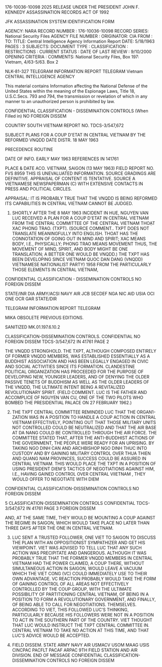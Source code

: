 176-10036-10098
2025 RELEASE UNDER THE PRESIDENT JOHN F. KENNEDY ASSASSINATION RECORDS ACT OF 1992

JFK ASSASSINATION SYSTEM
IDENTIFICATION FORM

AGENCY: NARA
RECORD NUMBER : 176-10036-10098
RECORD SERIES: National Security Files
AGENCY FILE NUMBER :
ORIGINATOR: CIA
FROM :
TO:
TITLE: Central Intelligence Agency Information Report
DATE: 5/18/1963
PAGES : 3
SUBJECTS:
DOCUMENT TYPE :
CLASSIFICATION :
RESTRICTIONS :
CURRENT STATUS :
DATE OF LAST REVIEW : 9/10/2000
OPENING CRITERIA :
COMMENTS: National Security Files, Box 197: Vietnam, 4/63-5/63. Box 2

NLK-81-327
TELEGRAM INFORMATION REPORT TELEGRAM
Vietnam
CENTRAL INTELLIGENCE AGENCY

This material contains Information affecting the National Defense of the United States within the meaning of the Espionage Laws, Title 18, U.S.C.Secs.
793 and 794, the transmission or revelation of which in any manner to an unauthorized person is prohibited by law.

CONFIDENTIAL
CLASSIFICATION - DISSEMINATION CONTROLS
(When Filled in)
NO FOREIGN DISSEM

COUNTRY
SOUTH VIETNAM
REPORT NO. TDCS-3/547,672

SUBJECT
PLANS FOR A COUP D'ETAT IN CENTRAL
VIETNAM BY THE REFORMED VNQDD
DATE DISTR. 18 MAY 1963

PRECEDENCE ROUTINE

DATE OF
INFO.
EARLY MAY 1963
REFERENCES IN 141761

PLACE &
DATE ACO. VIETNAM, SAIGON (13 MAY 1963)
FIELD REPORT NO. FVS 8959
THIS IS UNEVALUATED INFORMATION. SOURCE GRADINGS ARE DEFINITIVE. APPRAISAL OF CONTENT IS TENTATIVE.
SOURCE A VIETNAMESE NEWSPAPERMAN (C) WITH EXTENSIVE CONTACTS IN PRESS AND POLITICAL CIRCLES.

APPRAISAL: IT IS PROBABLY TRUE THAT THE VNQDD IS BEING REFORMED ITS CAPABILITIES
IN CENTRAL VIETNAM CANNOT BE JUDGED.

1. SHORTLY AFTER THE 8 MAY 1963 INCIDENT IN HUE, NGUYEN VAN
LUC RECEIVED A PLAN FOR A COUP D'ETAT IN CENTRAL VIETNAM FROM THE
CENTRAL COMMITTEE OF THE CENTRAL VIETNAM THOẠT XAC PHONG TRAO.
(TXPT). (SOURCE COMMENT.. TXPT DOES NOT TRANSLATE MEANINGFULLY
INTO ENGLISH. THOAT HAS THE CONNOTATION OF GOING OUT IN MIND AND
SPIRIT; XAC MEANS BODY, I.E., PHYSICALLY; PHONG TRAO MEANS MOVEMENT
THUS, THE MOVEMENT OF MIND, SPIRIT, AND BODY MIGHT BE ONE TRANSLATION;
A BETTER ONE WOULD BE VNQDD.) THE TXPT HAS BEEN DEVELOPING SINCE
VIETNAM QUOC DAN DANG (VNQDD) VIETNAMESE NATIONALIST PARTY)
1958 FROM THE PARTICULARLY THOSE ELEMENTS IN CENTRAL VIETNAM,

CONFIDENTIAL
CLASSIFICATION - DISSEMINATION CONTROLS
NO FOREIGN DISSEM

STATE/INR DIA ARMY/ACSI NAVY AIR JCB SECDEF NGA NIC AID USIA OCI ONE OCR GAR
STATE/DIR

TELEGRAM INFORMATION REPORT TELEGRAM

MIKA OBSOLETE PREVIOUS EDITIONS.

SANITIZED MK.01.197.6.10.2

CLASSIFICATION-DISSEMINATION CONTROLS.
CONFIDENTIAL
NO FOREIGN DISSEM
TDCS-3/547,672
IN
41761
PAGE 2

THE VNQDD STRONGHOLD. THE TXPT, ALTHOUGH COMPOSED ENTIRELY OF FORMER
VNQDD MEMBERS, WAS ESTABLISHED ESSENTIALLY AS A BUDDHIST ASSOCIATION
AND HAS BEEN LEGALLY ENGAGED IN CIVIC AND SOCIAL ACTIVITIES SINCE
ITS FORMATION. CLANDESTINE POLITICAL ORGANIZATION HAS PROCEEDED
FOR THE PURPOSE OF DEVELOPING NEW, YOUNGER LEADERS, AND OF DENYING
THE OLDER PASSIVE TENETS OF BUDDHISM AS WELL AS THE OLDER LEADERS
OF THE VNQDD, THE ULTIMATE INTENT BEING A REVITALIZED REVOLUTIONARY
SPIRIT. (FIELD COMMENT. LUC IS THE FATHER AND ACCOMPLICE OF NGUYEN
VAN CU, ONE OF THE TWO PILOTS WHO BOMBED THE PRESIDENTIAL PALACE
ON 27 FEBRUARY 1962.)

2. THE TXPT CENTRAL COMMITTEE REMINDED LUC THAT THE ORGAN1-
ZATION WAS IN A POSITION TO HANDLE A COUP ACTION IN CENTRAL VIETNAM
EFFECTIVELY, POINTING OUT THAT THOSE MILITARY UNITS NOT CONTROLLED
COULD BE NEUTRALIZED AND THAT THE AIR BASE AT DA NANG COULD BE
CONTROLLED THROUGH THE AIR FORCE. THE COMMITTEE STATED THAT, AFTER
THE ANTI-BUDDHIST ACTIONS OF THE GOVERNMENT, THE PEOPLE WERE READY
FOR AN UPRISING. BY TAKING NGO DINH CAN AND ARCHBISHOP NGO DINH
THUC INTO CUSTODY AND BY GAINING MILITARY CONTROL OVER THUA THIEN
AND QUANG NAM PROVINCES, SUCCESS COULD BE ASSURED IN CENTRAL VIETNAM.
THIS WOULD PLACE THE TXPT IN A POSITION OF USING PRESIDENT DIEM'S
TACTICS OF NEGOTIATIONS AGAINST HIM, I.E., HAVING GAINED CONTROL
OVER CENTRAL VIIETNAM , THEY WOULD OFFER TO NEGOTIATE WITH DIEM

CONFIDENTIAL
CLASSIFICATION-DISSEMINATION CONTROLS
NO FOREIGN DISSEM

5
CLASSIFICATION-DISSEMINATION CONTROLS
CONFIDENTIAL
TDCS-3/547,672
IN
41761
PAGE 3
FOREIGN DISSEM

AND, AT THE SAME TIME, THEY WOULD BE MOUNTING A COUP AGAINST THE
REGIME IN SAIGON, WHICH WOULD TAKE PLACE NO LATER THAN THREE DAYS
AFTER THE ONE IN CENTRAL VIETNAM.

3. LUC SENT A TRUSTED FOLLOWER, ONE VIET TO SAIGON TO DISCUSS
THE PLAN WITH AN OPPOSITIONIST SYMPATHIZER AND GET HIS VIEWPOINT.
VIET WAS ADVISED TO TELL LUC THAT ANY SUCH ACTION WAS PRECIPITATE
AND DANGEROUS. ALTHOUGH IT WAS PROBABLY TRUE THAT THE FORMER VNQDD
MEMBERS IN CENTRAL VIETNAM HAD THE POWER CLAIMED, A COUP THERE,
WITHOUT SIMULTANEOUS ACTION IN SAIGON, WOULD LEAVE A VACUUM WHICH
THE VIET CONG (VC) COULD IMMEDIATELY USE TO THEIR OWN ADVANTAGE.
VC REACTION PROBABLY WOULD TAKE THE FORM OF GAINING CONTROL OF ALL
AREAS NOT EFFECTIVELY CONTROLLED BY THE COUP GROUP, WITH THE
ULTIMATE POSSIBILITY OF PARTITIONING CENTRAL VIETNAM, OF BEING IN A
POSITION TO FORM A REVOLUTIONARY GOVERNMENT, AND FINALLY, OF BEING
ABLE TO CALL FOR NEGOTIATIONS. THEMSELVES. ACCORDING TO VIET, THIS
FOLLOWED LUC'S THINKING, PARTICULARLY BECAUSE HIS FOLLOWERS WERE NOT
IN A POSITION TO ACT IN THE SOUTHERN PART OF THE COUNTRY. VIET
THOUGHT THAT LUC WOULD INSTRUCT THE TXPT CENTRAL COMMITTEE IN.
CENTRAL VIETNAM TO TAKE NO ACTION AT THIS TIME, AND THAT LUC'S
ADVICE WOULD BE ACCEPTED.

4. FIELD DISSEM. STATE ARMY NAVY AIR USMACV USOM MAAG USIS
CINCPAC PACFLT PACAF ARPAC 9TH FIELD STATION AND AIR DIVISION.
END OF MESSAGE
CONFIDENTIAL
CLASSIFICATION-DISSEMINATION CONTROLS
NO FOREIGN DISSEM
